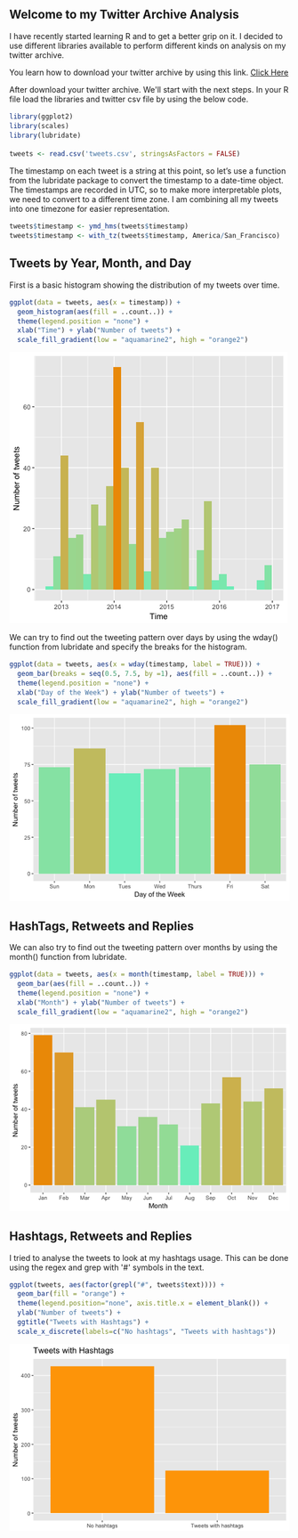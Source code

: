 ## Welcome to my Twitter Archive Analysis

I have recently started learning R and to get a better grip on it. I decided to use different libraries available to perform different kinds on analysis on my twitter archive.

You learn how to download your twitter archive by using this link.
[Click Here](https://support.twitter.com/articles/20170160)

After download your twitter archive. We'll start with the next steps. In your R file load the libraries and twitter csv file by using the below code.

```r
library(ggplot2)
library(scales)
library(lubridate)

tweets <- read.csv('tweets.csv', stringsAsFactors = FALSE)
```

The timestamp on each tweet is a string at this point, so let’s use a function from the lubridate package to convert the timestamp to a date-time object. The timestamps are recorded in UTC, so to make more interpretable plots, we need to convert to a different time zone. I am combining all my tweets into one timezone for easier representation.

```r
tweets$timestamp <- ymd_hms(tweets$timestamp)
tweets$timestamp <- with_tz(tweets$timestamp, America/San_Francisco)
```


<H2>Tweets by Year, Month, and Day</H2>

First is a basic histogram showing the distribution of my tweets over time.

```r
ggplot(data = tweets, aes(x = timestamp)) +
  geom_histogram(aes(fill = ..count..)) +
  theme(legend.position = "none") +
  xlab("Time") + ylab("Number of tweets") + 
  scale_fill_gradient(low = "aquamarine2", high = "orange2")
```
![alt text](https://github.com/maitray16/Twitter-Analysis-using-R/blob/master/Images/Tweets_over_time.png?raw=true)

We can try to find out the tweeting pattern over days by using the wday() function from lubridate and specify the breaks for the histogram.

```r
ggplot(data = tweets, aes(x = wday(timestamp, label = TRUE))) +
  geom_bar(breaks = seq(0.5, 7.5, by =1), aes(fill = ..count..)) +
  theme(legend.position = "none") +
  xlab("Day of the Week") + ylab("Number of tweets") + 
  scale_fill_gradient(low = "aquamarine2", high = "orange2")
```

![alt text](https://github.com/maitray16/Twitter-Analysis-using-R/blob/master/Images/Days.png?raw=true)

<H2> HashTags, Retweets and Replies </H2>


We can also try to find out the tweeting pattern over months by using the month() function from lubridate. 

```r
ggplot(data = tweets, aes(x = month(timestamp, label = TRUE))) +
  geom_bar(aes(fill = ..count..)) +
  theme(legend.position = "none") +
  xlab("Month") + ylab("Number of tweets") + 
  scale_fill_gradient(low = "aquamarine2", high = "orange2")
```
![alt text](https://github.com/maitray16/Twitter-Analysis-using-R/blob/master/Images/Months.png?raw=true)

<H2>Hashtags, Retweets and Replies</H2>

I tried to analyse the tweets to look at my hashtags usage. This can be done using the regex and grep with '#' symbols in the text.
```r
ggplot(tweets, aes(factor(grepl("#", tweets$text)))) +
  geom_bar(fill = "orange") + 
  theme(legend.position="none", axis.title.x = element_blank()) +
  ylab("Number of tweets") + 
  ggtitle("Tweets with Hashtags") +
  scale_x_discrete(labels=c("No hashtags", "Tweets with hashtags"))
```
![alt text](https://github.com/maitray16/Twitter-Analysis-using-R/blob/master/Images/HashTag.png?raw=true)



